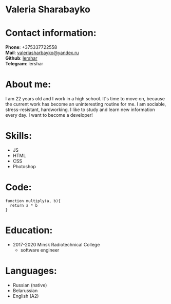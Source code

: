 # Valeria Sharabayko
# Contact information:
**Phone**: +375337722558  
**Mail**: valeriasharbayko@yandex.ru  
**Github**: [lershar](https://github.com/lershar)  
**Telegram**: lershar  
# About me:
I am 22 years old and I work in a high school. It's time to move on, because the current work has become an uninteresting routine for me. I am sociable, stress-resistant, hardworking. I like to study and learn new information every day. I want to become a developer!
# Skills:
- JS
- HTML
- CSS
- Photoshop  
# Code: 
```
function multiply(a, b){
  return a * b
}
```
# Education:
- 2017-2020 Minsk Radiotechnical College
  - software engineer  
# Languages:
- Russian (native)
- Belarussian
- English (A2)  